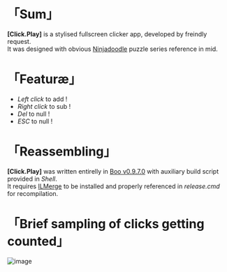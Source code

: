 # 「Sum」
__[Click.Play]__ is a stylised fullscreen clicker app, developed by freindly request.  
It was designed with obvious [Ninjadoodle](https://www.ninjadoodle.com/Miniclip) puzzle series reference in mid.

# 「Featuræ」
* _Left click_ to add !
* _Right click_ to sub !
* _Del_ to null !
* _ESC_ to null !

# 「Reassembling」
__[Click.Play]__ was written entirelly in [Boo v0.9.7.0](https://github.com/boo-lang/boo) with auxiliary build script provided in _Shell_.   
It requires [ILMerge](https://github.com/Microsoft/ILMerge) to be installed and properly referenced in _release.cmd_ for recompilation.

# 「Brief sampling of clicks getting counted」
![image](https://user-images.githubusercontent.com/8768470/46827738-1ecdcd00-cda2-11e8-93fc-ea6a986a3cd9.png)

